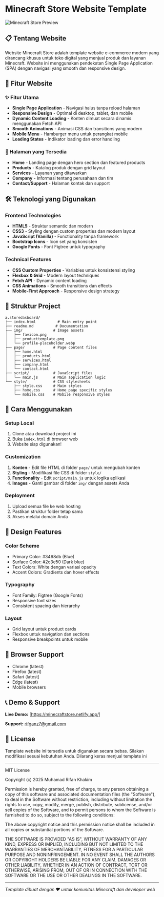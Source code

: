 # Minecraft Store Website Template

![Minecraft Store Preview](https://i.imgur.com/bduXzKZ.png)

## 📋 Tentang Website

Website Minecraft Store adalah template website e-commerce modern yang dirancang khusus untuk toko digital yang menjual produk dan layanan Minecraft. Website ini menggunakan pendekatan Single Page Application (SPA) dengan navigasi yang smooth dan responsive design.

## 🎯 Fitur Website

### ✨ Fitur Utama
- **Single Page Application** - Navigasi halus tanpa reload halaman
- **Responsive Design** - Optimal di desktop, tablet, dan mobile
- **Dynamic Content Loading** - Konten dimuat secara dinamis menggunakan Fetch API
- **Smooth Animations** - Animasi CSS dan transitions yang modern
- **Mobile Menu** - Hamburger menu untuk perangkat mobile
- **Loading States** - Indikator loading dan error handling

### 📱 Halaman yang Tersedia
- **Home** - Landing page dengan hero section dan featured products
- **Products** - Katalog produk dengan grid layout
- **Services** - Layanan yang ditawarkan
- **Company** - Informasi tentang perusahaan dan tim
- **Contact/Support** - Halaman kontak dan support

## 🛠️ Teknologi yang Digunakan

### Frontend Technologies
- **HTML5** - Struktur semantic dan modern
- **CSS3** - Styling dengan custom properties dan modern layout
- **JavaScript (Vanilla)** - Functionality tanpa framework
- **Bootstrap Icons** - Icon set yang konsisten
- **Google Fonts** - Font Figtree untuk typography

### Technical Features
- **CSS Custom Properties** - Variables untuk konsistensi styling
- **Flexbox & Grid** - Modern layout techniques
- **Fetch API** - Dynamic content loading
- **CSS Animations** - Smooth transitions dan effects
- **Mobile-First Approach** - Responsive design strategy

## 📁 Struktur Project

```
a.storedasboard/
├── index.html          # Main entry point
├── readme.md          # Documentation
├── img/              # Image assets
│   ├── favicon.png
│   ├── producttemplate.png
│   └── profile-placeholder.webp
├── page/             # Page content files
│   ├── home.html
│   ├── products.html
│   ├── services.html
│   ├── company.html
│   └── contact.html
├── script/           # JavaScript files
│   └── main.js       # Main application logic
└── style/            # CSS stylesheets
    ├── style.css     # Main styles
    ├── home.css      # Home page specific styles
    └── mobile.css    # Mobile responsive styles
```

## 🚀 Cara Menggunakan

### Setup Local
1. Clone atau download project ini
2. Buka `index.html` di browser web
3. Website siap digunakan!

### Customization
1. **Konten** - Edit file HTML di folder `page/` untuk mengubah konten
2. **Styling** - Modifikasi file CSS di folder `style/` 
3. **Functionality** - Edit `script/main.js` untuk logika aplikasi
4. **Images** - Ganti gambar di folder `img/` dengan assets Anda

### Deployment
1. Upload semua file ke web hosting
2. Pastikan struktur folder tetap sama
3. Akses melalui domain Anda

## 🎨 Design Features

### Color Scheme
- Primary Color: #3498db (Blue)
- Surface Color: #2c3e50 (Dark blue)
- Text Colors: White dengan variasi opacity
- Accent Colors: Gradients dan hover effects

### Typography
- Font Family: Figtree (Google Fonts)
- Responsive font sizes
- Consistent spacing dan hierarchy

### Layout
- Grid layout untuk product cards
- Flexbox untuk navigation dan sections
- Responsive breakpoints untuk mobile

## 🔧 Browser Support

- Chrome (latest)
- Firefox (latest)
- Safari (latest)
- Edge (latest)
- Mobile browsers

## 📞 Demo & Support

**Live Demo:** [https://minecraftstore.netlify.app/]

**Support:** rifganz7@gmail.com

## 📄 License

Template website ini tersedia untuk digunakan secara bebas. Silakan modifikasi sesuai kebutuhan Anda. Dilarang keras menjual template ini

---

MIT License

Copyright (c) 2025 Muhamad Rifan Khakim

Permission is hereby granted, free of charge, to any person obtaining a copy
of this software and associated documentation files (the "Software"), to deal
in the Software without restriction, including without limitation the rights
to use, copy, modify, merge, publish, distribute, sublicense, and/or sell
copies of the Software, and to permit persons to whom the Software is
furnished to do so, subject to the following conditions:

The above copyright notice and this permission notice shall be included in all
copies or substantial portions of the Software.

THE SOFTWARE IS PROVIDED "AS IS", WITHOUT WARRANTY OF ANY KIND, EXPRESS OR
IMPLIED, INCLUDING BUT NOT LIMITED TO THE WARRANTIES OF MERCHANTABILITY,
FITNESS FOR A PARTICULAR PURPOSE AND NONINFRINGEMENT. IN NO EVENT SHALL THE
AUTHORS OR COPYRIGHT HOLDERS BE LIABLE FOR ANY CLAIM, DAMAGES OR OTHER
LIABILITY, WHETHER IN AN ACTION OF CONTRACT, TORT OR OTHERWISE, ARISING FROM,
OUT OF OR IN CONNECTION WITH THE SOFTWARE OR THE USE OR OTHER DEALINGS IN THE
SOFTWARE.

---

*Template dibuat dengan ❤️ untuk komunitas Minecraft dan developer web*
